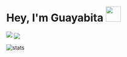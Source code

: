 # Hey, I'm Guayabita <img height="40" src="https://raw.githubusercontent.com/innng/innng/master/assets/kyubey.gif"/>

<img src="https://lanyard.kyrie25.me/api/807810010225573948?waveColor=8B8BFA&waveSpotifyColor=B48EF7&gradient=7E37F9-B48EF7-E568C4&imgStyle=square"  />
<img align="center" src="https://github-readme-stats.vercel.app/api/top-langs/?username=GuayabitaDev&theme=github_dark&hide_langs_below=1" />

<p align="left"> <img src="https://komarev.com/ghpvc/?username=GuayabitaDev&label=Profile%20views&color=0e75b6&style=flat" alt="stats" />
